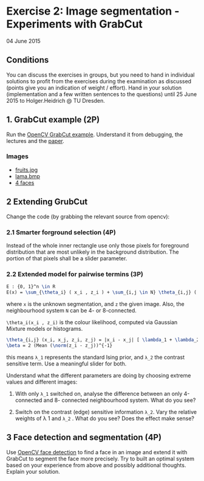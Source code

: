 # Exercise 2: Image segmentation - Experiments with GrabCut

04 June 2015

## Conditions

You can discuss the exercises in groups, but you need to hand in individual solutions to profit from
the exercises during the examination as discussed (points give you an indication of weight / effort).
Hand in your solution (implementation and a few written sentences to the questions) until 25 June
2015 to Holger.Heidrich @ TU Dresden.


## 1. GrabCut example (2P)

Run the [OpenCV GrabCut example](http://docs.opencv.org/modules/imgproc/doc/miscellaneous_transformations.html?highlight=grabcut#grabcut).
Understand it from debugging, the lectures and the [paper](http://wwwpub.zih.tu-dresden.de/~cvweb/publications/papers/2004/siggraph04-grabcut.pdf).

### Images

 - [fruits.jpg](https://github.com/Itseez/opencv/blob/master/samples/data/fruits.jpg)
 - [lama.bmp](http://cvlab-dresden.de/wp-content/uploads/2015/06/lama.bmp)
 - [4 faces](http://cvlab-dresden.de/wp-content/uploads/2015/06/face1-4.png)


## 2 Extending GrubCut

Change the code (by grabbing the relevant source from opencv):


### 2.1 Smarter forground selection (4P)

Instead of the whole inner rectangle use only those pixels for foreground
distribution that are most unlikely in the background distribution. The portion
of that pixels shall be a slider parameter.


### 2.2 Extended model for pairwise termins (3P)

```latex
E : {0, 1}^n \in R
E(x) = \sum_{\theta_i} ( x_i , z_i ) + \sum_{i,j \in N} \theta_{i,j} ( x_i , x_j , z_i , z_j )
```

where `x` is the unknown segmentation, and `z` the given image. Also, the
neighbourhood system `N` can be 4- or 8-connected.

`\theta_i(x_i , z_i)` is the colour likelihood, computed via Gaussian Mixture models or histograms.

```latex
\theta_{i,j} (x_i, x_j, z_i, z_j) = |x_i - x_j| [ \lambda_1 + \lambda_2 (-exp( -\beta || z_i - z_j||_2 )) ]
\beta = 2 (Mean (\norm(z_i - z_j))^{-1}
```

this means `λ_1` represents the standard Ising prior, and `λ_2` the contrast sensitive term.
Use a meaningful slider for both.

Understand what the different parameters are doing by choosing extreme values
and different images:

 1. With only `λ_1` switched on, analyse the difference between an only 4-connected and 8-
    connected neighbourhood system. What do you see?

 2. Switch on the contrast (edge) sensitive information `λ_2`. Vary the relative weights of λ 1
    and `λ_2` . What do you see? Does the effect make sense?


## 3 Face detection and segmentation (4P)

Use [OpenCV face detection](http://docs.opencv.org/doc/tutorials/objdetect/cascade_classifier/cascade_classifier.html)
to find a face in an image and extend it with GrabCut to segment the face more precisely. 
Try to built an optimal system based on your experience from above and possibly additional
thoughts. Explain your solution. 
